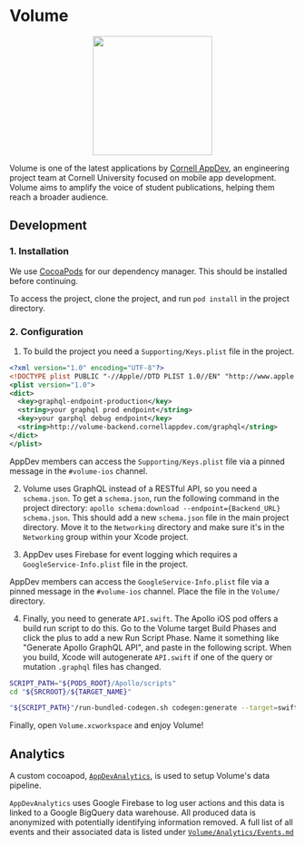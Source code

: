 # Volume

<p align="center"><img src=https://github.com/cuappdev/volume-ios/blob/master/Volume/Assets.xcassets/AppIcon.appiconset/marketing-1024-1x.png
width=210/></p>

Volume is one of the latest applications by [Cornell AppDev](http://cornellappdev.com), an engineering project team at Cornell University focused on mobile app development. Volume aims to amplify the voice of student publications, helping them reach a broader audience.

## Development

### 1. Installation

We use [CocoaPods](http://cocoapods.org) for our dependency manager. This should be installed before continuing.

To access the project, clone the project, and run `pod install` in the project directory.

### 2. Configuration

1. To build the project you need a `Supporting/Keys.plist` file in the project.

```xml
<?xml version="1.0" encoding="UTF-8"?>
<!DOCTYPE plist PUBLIC "-//Apple//DTD PLIST 1.0//EN" "http://www.apple.com/DTDs/PropertyList-1.0.dtd">
<plist version="1.0">
<dict>
  <key>graphql-endpoint-production</key>
  <string>your graphql prod endpoint</string>
  <key>your garphql debug endpoint</key>
  <string>http://volume-backend.cornellappdev.com/graphql</string>
</dict>
</plist>
```

AppDev members can access the `Supporting/Keys.plist` file via a pinned message in the `#volume-ios` channel.

2.  Volume uses GraphQL instead of a RESTful API, so you need a `schema.json`. To get a `schema.json`, run the following command in the project directory: `apollo schema:download --endpoint={Backend_URL} schema.json`.  This should add a new `schema.json` file in the main project directory.  Move it to the `Networking` directory and make sure it's in the `Networking` group within your Xcode project.

3. AppDev uses Firebase for event logging which requires a `GoogleService-Info.plist` file in the project.

AppDev members can access the `GoogleService-Info.plist` file via a pinned message in the `#volume-ios` channel.
Place the file in the `Volume/` directory.

4.  Finally, you need to generate `API.swift`. The Apollo iOS pod offers a build run script to do this. Go to the Volume target Build Phases and click the plus to add a new Run Script Phase. Name it something like "Generate Apollo GraphQL API", and paste in the following script. When you build, Xcode will autogenerate `API.swift` if one of the query or mutation `.graphql` files has changed.

```bash
SCRIPT_PATH="${PODS_ROOT}/Apollo/scripts"
cd "${SRCROOT}/${TARGET_NAME}"

"${SCRIPT_PATH}"/run-bundled-codegen.sh codegen:generate --target=swift --includes=./**/*.graphql --localSchemaFile="Networking/schema.json" Networking/API.swift
```

Finally, open `Volume.xcworkspace` and enjoy Volume!

## Analytics

A custom cocoapod, [`AppDevAnalytics`](https://github.com/cuappdev/analytics-ios), is used to setup Volume's data pipeline.

`AppDevAnalytics` uses Google Firebase to log user actions and this data is linked to a Google BigQuery data warehouse.
All produced data is anonymized with potentially identifying information removed.
A full list of all events and their associated data is listed under [`Volume/Analytics/Events.md`](./Volume/Analytics/Events.md)
